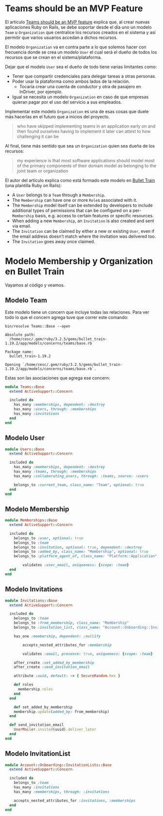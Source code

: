 # Teams should be an MVP Feature

El artículo [Teams should be an MVP feature](https://blog.bullettrain.co/teams-should-be-an-mvp-feature/) explica que, al crear nuevas aplicaciones Ruby on Rails, se debe soportar desde el día uno un modelo `Team` u `Organization` que centralice los recursos creados en el sistema y así permitir que varios usuarios accedan a dichos recursos.

El modelo `Organization` va en contra parte a lo que solemos hacer con frecuencia donde se crea un modelo `User` el cual será el dueño de todos los recursos que se crean en el sistema/plataforma.

Dejar que el modelo `User` sea el dueño de todo tiene varias limitantes como:

- Tener que compartir credenciales para delegar tareas a otras personas.
- Poder usar la plataforma como ambos lados de la relación.
	- Tocaría crear una cuenta de conductor y otra de pasajero en InDriver, por ejemplo.
- Igual se necesita un modelo `Organization` en caso de que empresas quieran pagar por el uso del servicio a sus empleados.

Implementar este modelo `Organization` es una de esas cosas que duele más hacerlas en el futuro que a inicios del proyecto.

> who have skipped implementing teams in an application early on and then found ourselves having to implement it later can attest to how challenging it can be

Al final, tiene más sentido que sea un `Organization` quien sea dueña de los recursos:

> my experience is that most software applications should model most of the primary components of their domain model as belonging to the joint team or organization

El autor del artículo explica como está formado este modelo en [Bullet Train](https://bullettrain.co/) (una plantilla Ruby on Rails):

- A `User` belongs to a `Team` through a `Membership`.
- The `Membership` can have one or more `Role`s associated with it.
- The `Membership` model itself can be extended by developers to include additional types of permissions that can be configured on a per-`Membership` basis, e.g. access to certain features or specific resources.
- When adding a new `Membership`, an `Invitation` is also created and sent via email.
- The `Invitation` can be claimed by either a new or existing `User`, even if the email address doesn’t match where the invitation was delivered too.
- The `Invitation` goes away once claimed.

# Modelo Membership y Organization en Bullet Train

Vayamos al código y veamos.

## Modelo Team

Este modelo tiene un concern que incluye todas las relaciones. Para ver todo lo que el concern agrega tuve que correr este comando:
```
bin/resolve Teams::Base --open

Absolute path:
  /home/cesc/.gem/ruby/3.2.5/gems/bullet_train-1.19.2/app/models/concerns/teams/base.rb

Package name:
  bullet_train-1.19.2

Opening `/home/cesc/.gem/ruby/3.2.5/gems/bullet_train-1.19.2/app/models/concerns/teams/base.rb`.
```

Estas son las asociaciones que agrega ese concern:
```ruby
module Teams::Base
  extend ActiveSupport::Concern

  included do
    has_many :memberships, dependent: :destroy
    has_many :users, through: :memberships
    has_many :invitations
  end
end
```

## Modelo User

```ruby
module Users::Base
  extend ActiveSupport::Concern

  included do
    has_many :memberships, dependent: :destroy
    has_many :teams, through: :memberships
    has_many :collaborating_users, through: :teams, source: :users

    belongs_to :current_team, class_name: "Team", optional: true
  end
end

```

## Modelo Membership

```ruby
module Memberships::Base
  extend ActiveSupport::Concern

  included do
    belongs_to :user, optional: true
    belongs_to :team
    belongs_to :invitation, optional: true, dependent: :destroy
    belongs_to :added_by, class_name: "Membership", optional: true
    belongs_to :platform_agent_of, class_name: "Platform::Application", optional: true

		validates :user_email, uniqueness: {scope: :team}
  end
end
```

## Modelo Invitations

```ruby
module Invitations::Base
  extend ActiveSupport::Concern

  included do
    belongs_to :team
    belongs_to :from_membership, class_name: "Membership"
    belongs_to :invitation_list, class_name: "Account::Onboarding::InvitationList", optional: true

    has_one :membership, dependent: :nullify

		accepts_nested_attributes_for :membership

		validates :email, presence: true, uniqueness: {scope: :team}

    after_create :set_added_by_membership
    after_create :send_invitation_email

    attribute :uuid, default: -> { SecureRandom.hex }

    def roles
      membership.roles
    end
  end

	def set_added_by_membership
    membership.update(added_by: from_membership)
  end

  def send_invitation_email
    UserMailer.invited(uuid).deliver_later
  end
end
```

## Modelo InvitationList

```ruby
module Account::Onboarding::InvitationLists::Base
  extend ActiveSupport::Concern

  included do
    belongs_to :team
    has_many :invitations
    has_many :memberships, through: :invitations

    accepts_nested_attributes_for :invitations, :memberships
  end
end

```